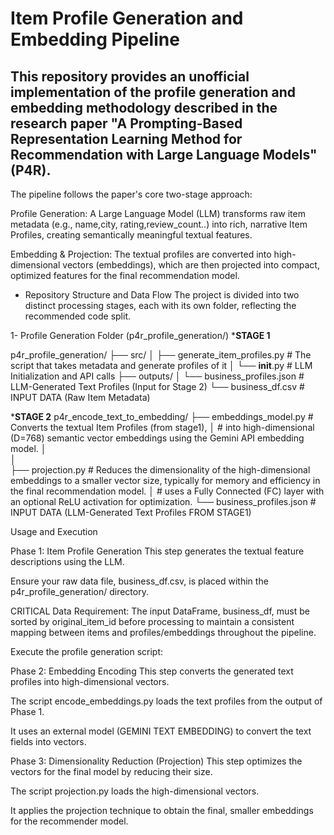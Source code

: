 # Item Profile Generation and Embedding Pipeline
## This repository provides an unofficial implementation of the profile generation and embedding methodology described in the research paper "A Prompting-Based Representation Learning Method for Recommendation with Large Language Models" (P4R).
The pipeline follows the paper's core two-stage approach:

Profile Generation: A Large Language Model (LLM) transforms raw item metadata (e.g., name,city, rating,review_count..) into rich, narrative Item Profiles, creating semantically meaningful textual features.

Embedding & Projection: The textual profiles are converted into high-dimensional vectors (embeddings), which are then projected into compact, optimized features for the final recommendation model.

- Repository Structure and Data Flow
The project is divided into two distinct processing stages, 
each with its own folder, reflecting the recommended code split.


1- Profile Generation Folder (p4r_profile_generation/)
*****STAGE 1****

p4r_profile_generation/
├── src/
│   ├── generate_item_profiles.py # The script that takes metadata and generate profiles of it
│   └── __init__.py               # LLM Initialization and API calls
├── outputs/
│   └── business_profiles.json    # LLM-Generated Text Profiles (Input for Stage 2)
└── business_df.csv             #  INPUT DATA (Raw Item Metadata)

*****STAGE 2****
p4r_encode_text_to_embedding/
├── embeddings_model.py # Converts the textual Item Profiles (from stage1), 
│                       # into high-dimensional (D=768) semantic vector embeddings using the Gemini API embedding model.
│  
│   
├── projection.py   # Reduces the dimensionality of the high-dimensional embeddings to a smaller vector size, typically for memory and efficiency in the final recommendation model.
│                   # uses a Fully Connected (FC) layer with an optional ReLU activation for optimization.
└── business_profiles.json          #  INPUT DATA (LLM-Generated Text Profiles FROM STAGE1)


Usage and Execution

Phase 1: Item Profile Generation
This step generates the textual feature descriptions using the LLM.

Ensure your raw data file, business_df.csv, is placed within the p4r_profile_generation/ directory.

CRITICAL Data Requirement: The input DataFrame, business_df, must be sorted by original_item_id before processing to maintain a consistent mapping between items and profiles/embeddings throughout the pipeline.

Execute the profile generation script:


Phase 2: Embedding Encoding
This step converts the generated text profiles into high-dimensional vectors.

The script encode_embeddings.py loads the text profiles from the output of Phase 1.

It uses an external model (GEMINI TEXT EMBEDDING) to convert the text fields into vectors.


Phase 3: Dimensionality Reduction (Projection)
This step optimizes the vectors for the final model by reducing their size.

The script projection.py loads the high-dimensional vectors.

It applies the projection technique to obtain the final, smaller embeddings for the recommender model.
